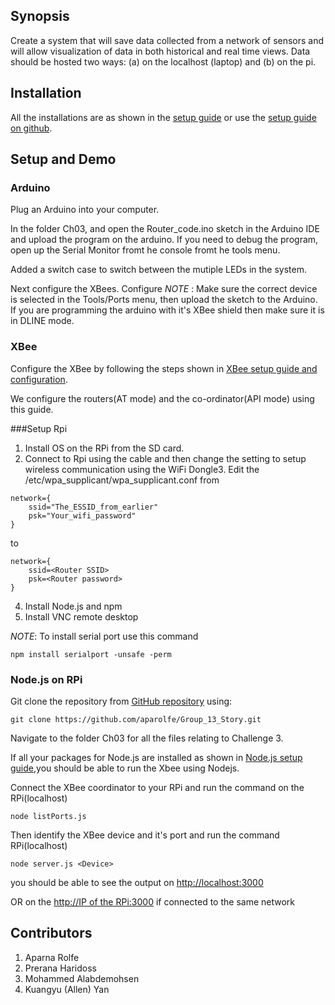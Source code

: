 ## Synopsis

Create a system that will save data collected from a network of sensors and will allow visualization of data in both historical and real time views. Data should be hosted two ways: (a) on the localhost (laptop) and (b) on the pi.

## Installation

All the installations are as shown in the [setup guide](https://piazza-resources.s3.amazonaws.com/iqwd42aencm43a/isrn6dbyn8wh/Software_Installs.pdf?AWSAccessKeyId=AKIAIEDNRLJ4AZKBW6HA&Expires=1474313472&Signature=6J3Yzfwdw%2FHmT%2ByzIzeAZOX6x%2BQ%3D) or use the [setup guide on github](https://github.com/EC544-BU/EC544_demos/wiki/Guide:-Getting-Started).

## Setup and Demo


### Arduino

Plug an Arduino into your computer.

In the folder Ch03, and open the Router_code.ino sketch in the Arduino IDE and upload the program on the arduino. If you need to debug the program, open up the Serial Monitor fromt he console fromt he tools menu. 

Added a switch case to switch between the mutiple LEDs in the system.

 

Next configure the XBees. Configure 
_NOTE_ : Make sure the correct device is selected in the Tools/Ports menu, then upload the sketch to the Arduino. If you are programming the arduino with it's XBee shield then make sure it is in DLINE mode.

### XBee

Configure the XBee by following the steps shown in [XBee setup guide and configuration](https://github.com/EC544-BU/EC544_demos/wiki/Guide:-XBee-Setup). 

We configure the routers(AT mode) and the co-ordinator(API mode) using this guide.

###Setup Rpi

1. Install OS on the RPi from the SD card. 
2. Connect to Rpi using the cable and then change the setting to setup wireless communication using the WiFi Dongle3. Edit the /etc/wpa_supplicant/wpa_supplicant.conf from 

```
network={
    ssid="The_ESSID_from_earlier"
    psk="Your_wifi_password"
}
```
to 

```
network={
    ssid=<Router SSID>
    psk=<Router password>
}
```

4. Install Node.js and npm
3. Install VNC remote desktop

_NOTE_: To install serial port use this command
```
npm install serialport -unsafe -perm
```

### Node.js on RPi

Git clone the repository from [GitHub repository](https://github.com/aparolfe/Group_13_Story.git) using:

```
git clone https://github.com/aparolfe/Group_13_Story.git
```
Navigate to the folder Ch03 for all the files relating to Challenge 3.

If all your packages for Node.js are installed as shown in [Node.js setup guide](https://github.com/EC544-BU/EC544_demos/wiki/Guide:-Node.js-Setup),you should be able to run the Xbee using Nodejs.

Connect the XBee coordinator to your RPi and run the command on the RPi(localhost)

```
node listPorts.js
```

Then identify the XBee device and it's port and run the command RPi(localhost)

```
node server.js <Device>

```

you should be able to see the output on [http://localhost:3000](http://localhost:3000)

OR on the [http://IP of the RPi:3000](http://localhost:3000) if connected to the same network


## Contributors

1. Aparna Rolfe
2. Prerana Haridoss
3. Mohammed Alabdemohsen
4. Kuangyu (Allen) Yan




